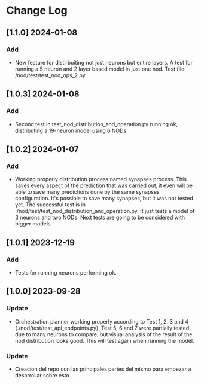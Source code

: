 # Change Log


## [1.1.0] 2024-01-08
### Add
- New feature for distirbuiting not just neurons but entire layers. A test for running a 5 neuron and 2 layer based model in just one nod. Test file: /nod/test/test_nod_ops_2.py

## [1.0.3] 2024-01-08
### Add
- Second test in test_nod_distribution_and_operation.py running ok, distributing a 19-neuron model using 6 NODs

## [1.0.2] 2024-01-07
### Add
- Working properly distribution process named synapses process. This saves every aspect of the prediction that was carried out, it even will be able to save many predictions done by the same synapses configuration. It's possible to save many synapses, but it was not tested yet. The successful test is in ./nod/test/test_nod_distribution_and_operation.py. It just tests a model of 3 neurons and two NODs. Next tests are going to be considered with bigger models.

## [1.0.1] 2023-12-19
### Add
- Tests for running neurons performing ok.

## [1.0.0] 2023-09-28
### Update
- Orchestration planner working properly according to Test 1, 2, 3 and 4 (./nod/test/test_api_endpoints.py). Test 5, 6 and 7 were partially tested due to many neurons to compare, but visual analysis of the result of the nod distribution looks good. This will test again when running the model.

### Update
- Creacion del repo con las principales partes del mismo para empezar a desarrollar sobre esto. 


